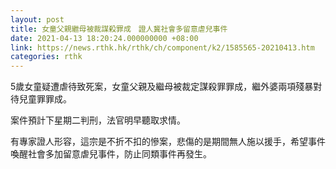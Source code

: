 ```yaml
---
layout: post
title: 女童父親繼母被裁謀殺罪成　證人冀社會多留意虐兒事件
date: 2021-04-13 18:20:24.000000000 +08:00
link: https://news.rthk.hk/rthk/ch/component/k2/1585565-20210413.htm
categories: rthk
---
```


5歲女童疑遭虐待致死案，女童父親及繼母被裁定謀殺罪罪成，繼外婆兩項殘暴對待兒童罪罪成。

案件預計下星期二判刑，法官明早聽取求情。

有專家證人形容，這宗是不折不扣的慘案，悲傷的是期間無人施以援手，希望事件喚醒社會多加留意虐兒事件，防止同類事件再發生。

